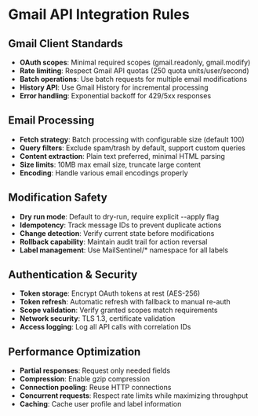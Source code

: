 # Gmail API Integration Rules

## Gmail Client Standards
- **OAuth scopes**: Minimal required scopes (gmail.readonly, gmail.modify)
- **Rate limiting**: Respect Gmail API quotas (250 quota units/user/second)
- **Batch operations**: Use batch requests for multiple email modifications
- **History API**: Use Gmail History for incremental processing
- **Error handling**: Exponential backoff for 429/5xx responses

## Email Processing
- **Fetch strategy**: Batch processing with configurable size (default 100)
- **Query filters**: Exclude spam/trash by default, support custom queries
- **Content extraction**: Plain text preferred, minimal HTML parsing
- **Size limits**: 10MB max email size, truncate large content
- **Encoding**: Handle various email encodings properly

## Modification Safety
- **Dry run mode**: Default to dry-run, require explicit --apply flag
- **Idempotency**: Track message IDs to prevent duplicate actions
- **Change detection**: Verify current state before modifications
- **Rollback capability**: Maintain audit trail for action reversal
- **Label management**: Use MailSentinel/* namespace for all labels

## Authentication & Security
- **Token storage**: Encrypt OAuth tokens at rest (AES-256)
- **Token refresh**: Automatic refresh with fallback to manual re-auth
- **Scope validation**: Verify granted scopes match requirements
- **Network security**: TLS 1.3, certificate validation
- **Access logging**: Log all API calls with correlation IDs

## Performance Optimization
- **Partial responses**: Request only needed fields
- **Compression**: Enable gzip compression
- **Connection pooling**: Reuse HTTP connections
- **Concurrent requests**: Respect rate limits while maximizing throughput
- **Caching**: Cache user profile and label information
